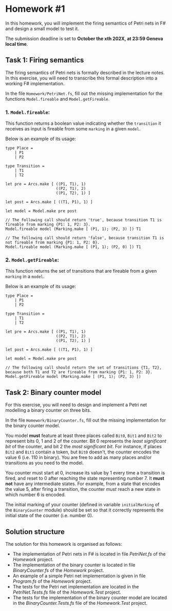 # Homework \#1

In this homework, you will implement the firing semantics of Petri nets in F# and design a small model to test it.

The submission deadline is set to **October the xth 202X, at 23:59 Geneva local time**.

## Task 1: Firing semantics

The firing semantics of Petri nets is formally described in the lecture notes. In this exercise, you will need to
transcribe this formal description into a working F# implementation.

In the file `Homework/PetriNet.fs`, fill out the missing implementation for the functions `Model.fireable`
and `Model.getFireable`.

### 1. `Model.fireable`:

This function returns a boolean value indicating whether the `transition` it receives as input is fireable from
some `marking` in a given `model`.

Below is an example of its usage:

```f#
type Place = 
    | P1
    | P2

type Transition =
    | T1
    | T2

let pre = Arcs.make [ ((P1, T1), 1)
                      ((P2, T1), 2)
                      ((P1, T2), 1) ]
                      
let post = Arcs.make [ ((T1, P1), 1) ]

let model = Model.make pre post

// The following call should return 'true', because transition T1 is fireable from marking {P1: 1, P2: 3}. 
Model.fireable model (Marking.make [ (P1, 1); (P2, 3) ]) T1

// The following call should return 'false', because transition T1 is not fireable from marking {P1: 1, P2: 0}.
Model.fireable model (Marking.make [ (P1, 1); (P2, 0) ]) T1 
```

### 2. `Model.getFireable`:

This function returns the set of transitions that are fireable from a given `marking` in a `model`.

Below is an example of its usage:

```f#
type Place = 
    | P1
    | P2

type Transition =
    | T1
    | T2

let pre = Arcs.make [ ((P1, T1), 1)
                      ((P2, T1), 2)
                      ((P1, T2), 1) ]
                      
let post = Arcs.make [ ((T1, P1), 1) ]

let model = Model.make pre post

// The following call should return the set of transitions {T1, T2}, because both T1 and T2 are fireable from marking {P1: 1, P2: 3}.
Model.getFireable model (Marking.make [ (P1, 1); (P2, 3) ]) 
```

## Task 2: Binary counter model

For this exercise, you will need to design and implement a Petri net modelling a binary counter on three bits.

In the file `Homework/BinaryCounter.fs`, fill out the missing implementation for the binary counter model. 

You model **must** feature at least three places called `Bit0`, `Bit1` and `Bit2` to represent bits 0, 1 and 2 of the counter.
Bit 0 represents the *least significant bit* of the counter, and bit 2 the *most significant bit*. 
For instance, if places `Bit2` and `Bit1` contain a token, but `Bit0` doesn't, the counter encodes the value 6 (i.e. 110 in binary).
You are free to add as many places and/or transitions as you need to the model.

You counter must start at 0, increase its value by 1 every time a transition is fired, and reset to 0 after reaching the state representing number 7.
It **must not** have any intermediate states.
For example, from a state that encodes the value 5, after firing a transition, the counter *must* reach a new state in which number 6 is encoded.

The initial marking of your counter (defined in variable `initialMarking` of the `BinaryCounter` module) should be set so that it correctly represents the initial state of the counter (i.e. number 0).

## Solution structure

The solution for this homework is organised as follows:

- The implementation of Petri nets in F# is located in file *PetriNet.fs* of the *Homework* project.
- The implementation of the binary counter is located in file *BinaryCounter.fs* of the *Homework* project.
- An example of a simple Petri net implementation is given in file *Program.fs* of the *Homework* project.
- The tests for the Petri net implementation are located in the *PetriNet.Tests.fs* file of the *Homework.Test* project.
- The tests for the implementation of the binary counter model are located in the *BinaryCounter.Tests.fs* file of the *Homework.Test* project.
